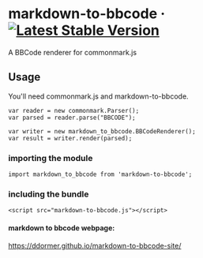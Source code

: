 # markdown-to-bbcode · [![Latest Stable Version](https://img.shields.io/npm/v/markdown-to-bbcode)](https://www.npmjs.com/package/markdown-to-bbcode)

A BBCode renderer for commonmark.js

## Usage

You'll need commonmark.js and markdown-to-bbcode.

```
var reader = new commonmark.Parser();
var parsed = reader.parse("BBCODE");

var writer = new markdown_to_bbcode.BBCodeRenderer();
var result = writer.render(parsed);
```

### importing the module
`import markdown_to_bbcode from 'markdown-to-bbcode';`

### including the bundle
`<script src="markdown-to-bbcode.js"></script>`

#### markdown to bbcode webpage:

https://ddormer.github.io/markdown-to-bbcode-site/
